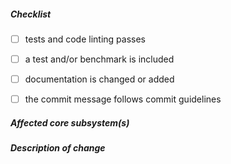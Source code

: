 <!--
Thank you for your pull request. Please review below requirements and walk
through the checklist. You can 'tick' a box by using the letter "x": [x].

Run the test suite with: `npm test`.

If this aims to fix a regression or you’re adding a feature, make sure you also
write a test. If possible, include a benchmark that quantifies your changes.
-->

##### Checklist
<!-- remove lines that do not apply to you -->

- [ ] tests and code linting passes
- [ ] a test and/or benchmark is included
- [ ] documentation is changed or added
- [ ] the commit message follows commit guidelines


##### Affected core subsystem(s)
<!-- provide affected core subsystem(s) (like installDotfiles, installDocker, installChrome etc) -->


##### Description of change
<!-- provide a description of the change below this comment -->
